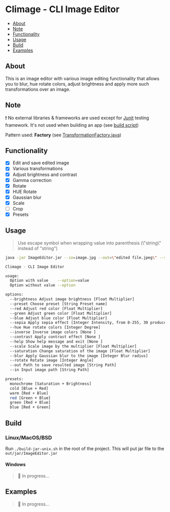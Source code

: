 # Climage - CLI Image Editor

- [About](#about)
- [Note](#note)
- [Functionality](#functionality)
- [Usage](#usage)
- [Build](#build)
- [Examples](#examples)

## About

This is an image editor with various image editing functionality that allows you to blur, hue rotate colors, adjust
brightness and apply more such transformations over an image.

## Note

❗ No external libraries & frameworks are used except for [Junit](https://junit.org/junit5/) testing framework. It's not
used when building an app (see [build script](build-jar-unix.sh))

Pattern used: __Factory__ (see [TransformationFactory.java](src/main/java/transformations/TransformationFactory.java))

## Functionality

- [x] Edit and save edited image
- [x] Various transformations
- [x] Adjust brightness and contrast
- [x] Gamma correction
- [x] Rotate
- [x] HUE Rotate
- [x] Gaussian blur
- [x] Scale
- [ ] Crop
- [x] Presets

## Usage

> Use escape symbol when wrapping value into parenthesis (\\"string\\" instead of "string")

```bash
java -jar ImageEditor.jar --in=image.jpg --out=\"edited file.jpeg\" --scale=2 --blur=30 --hue=90
```

```bash
Climage - CLI Image Editor

usage:
  Option with value    --option=value
  Option without value --option

options:
  --brightness Adjust image brightness [Float Multiplier]
  --preset Choose preset [String Preset name]
  --red Adjust red color [Float Multiplier]
  --green Adjust green color [Float Multiplier]
  --blue Adjust blue color [Float Multiplier]
  --sepia Apply sepia effect [Integer Intensity, from 0-255, 30 produces nice results]
  --hue Hue rotate colors [Integer Degree]
  --inverse Inverse image colors [None ]
  --contrast Apply contrast effect [None ]
  --help Show help message and exit [None ]
  --scale Scale image by the multiplier [Float Multiplier]
  --saturation Change saturation of the image [Float Multiplier]
  --blur Apply Gaussian blur to the image [Integer Blur radius]
  --rotate Rotate image [Integer Angle]
  --out Path to save resulted image [String Path]
  --in Input image path [String Path]

presets:
  monochrome [Saturation + Brightness]
  cold [Blue + Red]
  warm [Red + Blue]
  red [Green + Blue]
  green [Red + Blue]
  blue [Red + Green]
```

## Build

### Linux/MacOS/BSD

Run `./build-jar-unix.sh` in the root of the project. This will put jar file to the `out/jar/ImageEditor.jar`

#### Windows

> 🚧 In progress...

## Examples

> 🚧 In progress...

